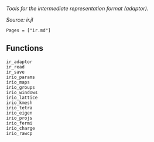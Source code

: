 *Tools for the intermediate representation format (adaptor).*

*Source: ir.jl*

```@index
Pages = ["ir.md"]
```

## Functions

```@docs
ir_adaptor
ir_read
ir_save
irio_params
irio_maps
irio_groups
irio_windows
irio_lattice
irio_kmesh
irio_tetra
irio_eigen
irio_projs
irio_fermi
irio_charge
irio_rawcp
```
